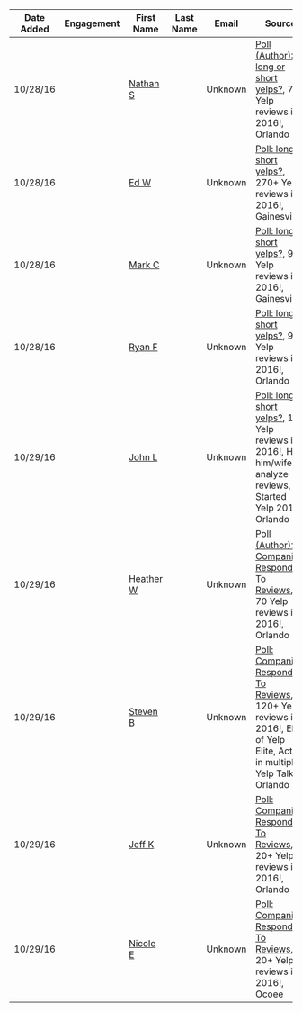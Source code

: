 Date Added | Engagement | First Name | Last Name | Email | Source |
----- | ----- | ------------------ | ----------------- | ------------- | ----------------
10/28/16 |  | [Nathan S](https://www.yelp.com/user_details?userid=yYyqdT6BlZISmMI611bPwg) | | Unknown | [Poll (Author): long or short yelps?](https://www.yelp.com/topic/winter-garden-poll-long-or-short-yelps), 76 Yelp reviews in 2016!, Orlando
10/28/16 |  | [Ed W](https://www.yelp.com/user_details?userid=RZLEy3x76eTtlYpi8De7zw) | | Unknown | [Poll: long or short yelps?](https://www.yelp.com/topic/winter-garden-poll-long-or-short-yelps), 270+ Yelp reviews in 2016!, Gainesville
10/28/16 |  | [Mark C](https://www.yelp.com/user_details_reviews_self?userid=mZM-6gO_JRq2wyFEdGNVKA) | | Unknown | [Poll: long or short yelps?](https://www.yelp.com/topic/winter-garden-poll-long-or-short-yelps), 94 Yelp reviews in 2016!, Gainesville
10/28/16 |  | [Ryan F](https://www.yelp.com/user_details?userid=hVQDiu3yWijATWA8VF0qTg) | | Unknown | [Poll: long or short yelps?](https://www.yelp.com/topic/winter-garden-poll-long-or-short-yelps), 94 Yelp reviews in 2016!, Orlando
10/29/16 |  | [John L](https://www.yelp.com/user_details?userid=as_bh-J066S8BDopkbHFQQ) | | Unknown | [Poll: long or short yelps?](https://www.yelp.com/topic/winter-garden-poll-long-or-short-yelps), 120 Yelp reviews in 2016!, How him/wife analyze reviews, Started Yelp 2016, Orlando
10/29/16 |  | [Heather W](https://www.yelp.com/user_details?userid=J8JOhH9d6QxtcPh0MX98GA) | | Unknown | [Poll (Author): Companies Responding To Reviews](https://www.yelp.com/topic/orlando-companies-responding-to-reviews), 70 Yelp reviews in 2016!, Orlando
10/29/16 |  | [Steven B](https://www.yelp.com/user_details?userid=Oi1qbcz2m2SnwUeztGYcnQ) | | Unknown | [Poll: Companies Responding To Reviews](https://www.yelp.com/topic/orlando-companies-responding-to-reviews), 120+ Yelp reviews in 2016!, Elite of Yelp Elite, Active in multiple Yelp Talks, Orlando
10/29/16 |  | [Jeff K](https://www.yelp.com/user_details?userid=YTdNcIWAt2nEzZ7NY-fniw) | | Unknown | [Poll: Companies Responding To Reviews](https://www.yelp.com/topic/orlando-companies-responding-to-reviews), 20+ Yelp reviews in 2016!, Orlando
10/29/16 |  | [Nicole E](https://www.yelp.com/user_details?userid=nZ7pzOWLCoGN_FX5lM2RtQ) | | Unknown | [Poll: Companies Responding To Reviews](https://www.yelp.com/topic/orlando-companies-responding-to-reviews), 20+ Yelp reviews in 2016!, Ocoee


